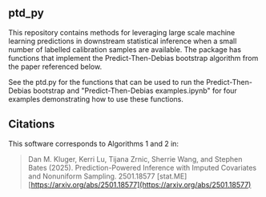 ## ptd_py

This repository contains methods for leveraging large scale machine learning predictions in downstream statistical inference when a small number of labelled calibration samples are available. The package has functions that implement the Predict-Then-Debias bootstrap algorithm from the paper referenced below. 

See the ptd.py for the functions that can be used to run the Predict-Then-Debias bootstrap and "Predict-Then-Debias examples.ipynb" for four examples demonstrating how to use these functions.


## Citations

This software corresponds to Algorithms 1 and 2 in:

> Dan M. Kluger, Kerri Lu, Tijana Zrnic, Sherrie Wang, and Stephen Bates (2025). Prediction-Powered Inference with Imputed Covariates and Nonuniform Sampling. 2501.18577 [stat.ME]  [https://arxiv.org/abs/2501.18577](https://arxiv.org/abs/2501.18577)
